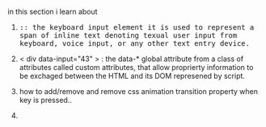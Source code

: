 in this section i learn about 

1) <kbd>  ::  the keyboard input element 
              it is used to represent a span of inline text denoting texual user input from keyboard, voice input, or any other text entry device. 


2) < div  data-input="43"  > : the data-* global attribute from a class of attributes called custom attributes, that allow proprierty information to be exchaged between the HTML and its DOM represened by    script. 

3) how to add/remove and remove css animation transition property when key is pressed.. 

4) 